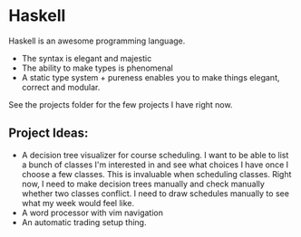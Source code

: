 # Haskell


Haskell is an awesome programming language.

* The syntax is elegant and majestic
* The ability to make types is phenomenal
* A static type system + pureness enables you to make things elegant, correct and modular.

See the projects folder for the few projects I have right now.


## Project Ideas:

 * A decision tree visualizer for course scheduling. I want to be able to list
   a bunch of classes I'm interested in and see what choices I have once I
   choose a few classes. This is invaluable when scheduling classes. Right now, I
   need to make decision trees manually and check manually whether two classes
   conflict. I need to draw schedules manually to see what my week would feel
   like.
 * A word processor with vim navigation
 * An automatic trading setup thing.








